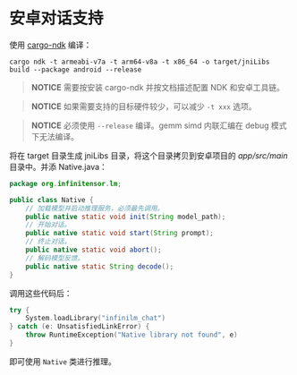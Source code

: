 ﻿# 安卓对话支持

使用 [cargo-ndk](https://crates.io/crates/cargo-ndk) 编译：

```shell
cargo ndk -t armeabi-v7a -t arm64-v8a -t x86_64 -o target/jniLibs build --package android --release
```

> **NOTICE** 需要按安装 cargo-ndk 并按文档描述配置 NDK 和安卓工具链。

> **NOTICE** 如果需要支持的目标硬件较少，可以减少 `-t xxx` 选项。

> **NOTICE** 必须使用 `--release` 编译。gemm simd 内联汇编在 debug 模式下无法编译。

将在 target 目录生成 jniLibs 目录，将这个目录拷贝到安卓项目的 *app/src/main* 目录中。并添 Native.java：

```java
package org.infinitensor.lm;

public class Native {
    // 加载模型并启动推理服务，必须最先调用。
    public native static void init(String model_path);
    // 开始对话。
    public native static void start(String prompt);
    // 终止对话。
    public native static void abort();
    // 解码模型反馈。
    public native static String decode();
}
```

调用这些代码后：

```kotlin
try {
    System.loadLibrary("infinilm_chat")
} catch (e: UnsatisfiedLinkError) {
    throw RuntimeException("Native library not found", e)
}
```

即可使用 `Native` 类进行推理。

